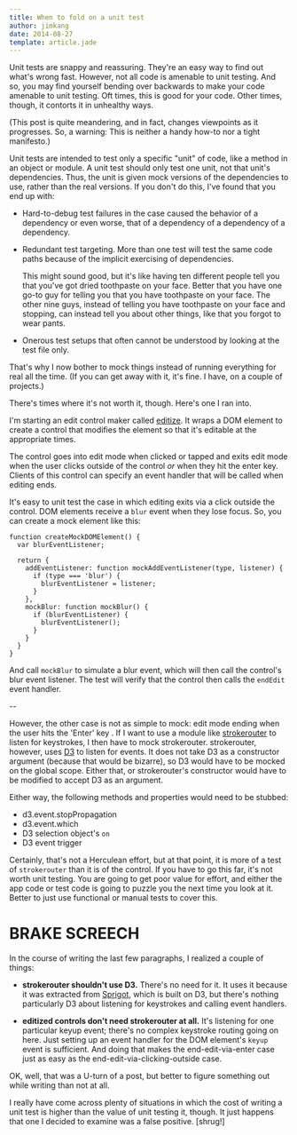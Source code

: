 ```yaml
---
title: When to fold on a unit test
author: jimkang
date: 2014-08-27
template: article.jade
---
```


Unit tests are snappy and reassuring. They're an easy way to find out what's wrong fast. However, not all code is amenable to unit testing. And so, you may find yourself bending over backwards to make your code amenable to unit testing. Oft times, this is good for your code. Other times, though, it contorts it in unhealthy ways.

<span class="more"></span>

(This post is quite meandering, and in fact, changes viewpoints as it progresses. So, a warning: This is neither a handy how-to nor a tight manifesto.)

Unit tests are intended to test only a specific "unit" of code, like a method in an object or module. A unit test should only test one unit, not that unit's dependencies. Thus, the unit is given mock versions of the dependencies to use, rather than the real versions. If you don't do this, I've found that you end up with:

- Hard-to-debug test failures in the case caused the behavior of a dependency or even worse, that of a dependency of a dependency of a dependency.

- Redundant test targeting. More than one test will test the same code paths because of the implicit exercising of dependencies.

  This might sound good, but it's like having ten different people tell you that you've got dried toothpaste on your face. Better that you have one go-to guy for telling you that you have toothpaste on your face. The other nine guys, instead of telling you have toothpaste on your face and stopping, can instead tell you about other things, like that you forgot to wear pants.

- Onerous test setups that often cannot be understood by looking at the test file only.

That's why I now bother to mock things instead of running everything for real all the time. (If you can get away with it, it's fine. I have, on a couple of projects.)

There's times where it's not worth it, though. Here's one I ran into.

I'm starting an edit control maker called [editize](https://github.com/jimkang/editize). It wraps a DOM element to create a control that modifies the element so that it's editable at the appropriate times.

The control goes into edit mode when clicked or tapped and exits edit mode when the user clicks outside of the control *or* when they hit the enter key. Clients of this control can specify an event handler that will be called when editing ends.

It's easy to unit test the case in which editing exits via a click outside the control. DOM elements receive a `blur` event when they lose focus. So, you can create a mock element like this:

    function createMockDOMElement() {
      var blurEventListener;

      return {
        addEventListener: function mockAddEventListener(type, listener) {
          if (type === 'blur') {
            blurEventListener = listener;
          }
        },
        mockBlur: function mockBlur() {
          if (blurEventListener) {
            blurEventListener();
          }
        }
      }
    }

And call `mockBlur` to simulate a blur event, which will then call the control's blur event listener. The test will verify that the control then calls the `endEdit` event handler.

--

However, the other case is not as simple to mock: edit mode ending when the user hits the 'Enter' key . If I want to use a module like [strokerouter](https://github.com/jimkang/strokerouter) to listen for keystrokes, I then have to mock strokerouter. strokerouter, however, uses [D3](http://d3js.org) to listen for events. It does not take D3 as a constructor argument (because that would be bizarre), so D3 would have to be mocked on the global scope. Either that, or strokerouter's constructor would have to be modified to accept D3 as an argument.

Either way, the following methods and properties would need to be stubbed:

- d3.event.stopPropagation
- d3.event.which
- D3 selection object's `on`
- D3 event trigger

Certainly, that's not a Herculean effort, but at that point, it is more of a test of `strokerouter` than it is of the control. If you have to go this far, it's not worth unit testing. You are going to get poor value for effort, and either the app code or test code is going to puzzle you the next time you look at it. Better to just use functional or manual tests to cover this.

<h1>BRAKE SCREECH</h1>
In the course of writing the last few paragraphs, I realized a couple of things:

- **strokerouter shouldn't use D3.** There's no need for it. It uses it because it was extracted from [Sprigot](http://sprigot.com), which is built on D3, but there's nothing particularly D3 about listening for keystrokes and calling event handlers.

- **editized controls don't need strokerouter at all.** It's listening for one particular keyup event; there's no complex keystroke routing going on here. Just setting up an event handler for the DOM element's `keyup` event is sufficient. And doing that makes the end-edit-via-enter case just as easy as the end-edit-via-clicking-outside case.

OK, well, that was a U-turn of a post, but better to figure something out while writing than not at all.

I really have come across plenty of situations in which the cost of writing a unit test is higher than the value of unit testing it, though. It just happens that one I decided to examine was a false positive. [shrug!]




